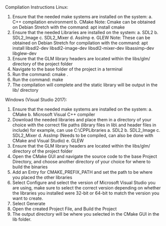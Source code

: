 Compilation Instructions
Linux:
1.	Ensure that the needed make systems are installed on the system:
a.	C++ compilation environment
b.	CMake
Note: Cmake can be obtained on Debian Stretch with the command:
apt install cmake
2.	Ensure that the needed Libraries are installed on the system:
a.	SDL2
b.	SDL2_Image
c.	SDL2_Mixer
d.	AssImp
e.	GLEW
Note: These can be obtained on Debian Stretch for compilation with the command:
apt install libsdl2-dev libsdl2-image-dev libsdl2-mixer-dev libassimp-dev libglew-dev
3.	Ensure that the GLM library headers are located within the libs/glm/ directory of the project folder
4.	Navigate to the base folder of the project in a terminal
5.	Run the command: cmake .
6.	Run the command: make
7.	The compilation will complete and the static library will be output in the lib/ directory

Windows (Visual Studio 2017):
1.	Ensure that the needed make systems are installed on the system:
a.	CMake
b.	Microsoft Visual C++ compiler
2.	Download the needed libraries and place them in a directory of your choice with the correct file paths (library files in lib\ and header files in include\) for example, can use C:\CPPLibraries
a.	SDL2
b.	SDL2_Image
c.	SDL2_Mixer
d.	AssImp (Needs to be compiled, can also be done with CMake and Visual Studio)
e.	GLEW
3.	Ensure that the GLM library headers are located within the libs/glm/ directory of the project folder
4.	Open the CMake GUI and navigate the source code to the base Project Directory, and choose another directory of your choice for where to build the binaries
5.	Add an Entry for CMAKE_PREFIX_PATH and set the path to be where you placed the other libraries
6.	Select Configure and select the version of Microsoft Visual Studio you are using, make sure to select the correct version depending on whether the libraries you installed were 32-bit or 64-bit to match the version you want to create.
7.	Select Generate
8.	Open the created Project File, and Build the Project
9.	The output directory will be where you selected in the CMake GUI in the lib folder.
